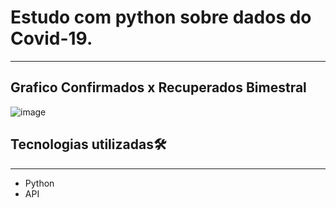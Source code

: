 # Estudo com python sobre dados do Covid-19.

-----------

## Grafico Confirmados x Recuperados Bimestral

![image](https://user-images.githubusercontent.com/102975725/190281391-7173a1ac-e493-4180-ba21-6b612e86b277.png)

## Tecnologias utilizadas🛠
----
- Python
- API
